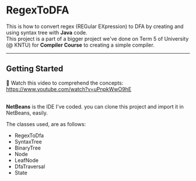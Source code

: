 # RegexToDFA

This is how to convert regex (REGular EXpression) to DFA by creating and using syntax tree with **Java** code.<br>
This project is a part of a bigger project we've done on Term 5 of University (@ KNTU) for **Compiler Course** to creating a simple compiler. 
<hr>

## Getting Started

:small_blue_diamond: Watch this video to comprehend the concepts: https://www.youtube.com/watch?v=uPnpkWwO9hE<br><br>

**NetBeans** is the IDE I've coded. you can clone this project and import it in NetBeans, easily.<br>

The classes used, are as follows:
- RegexToDfa
- SyntaxTree
- BinaryTree
- Node
- LeafNode
- DfaTraversal
- State

